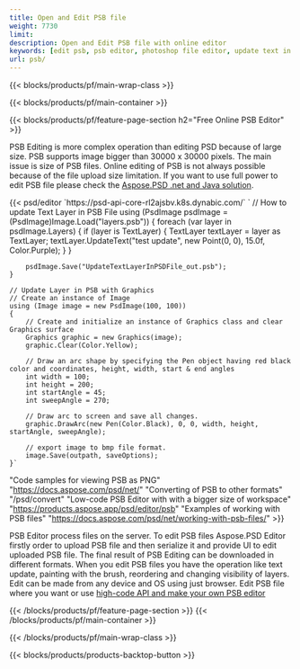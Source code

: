 ```yaml
---
title: Open and Edit PSB file
weight: 7730
limit: 
description: Open and Edit PSB file with online editor
keywords: [edit psb, psb editor, photoshop file editor, update text in psb, update psb, open psb, update text in psb]
url: psb/
---
```


{{< blocks/products/pf/main-wrap-class >}}

{{< blocks/products/pf/main-container >}}

{{< blocks/products/pf/feature-page-section h2="Free Online PSB Editor" >}}
<p>PSB Editing is more complex operation than editing PSD because of large size. PSB supports image bigger than 30000 x 30000 pixels. The main issue is size of PSB files. Online editing of PSB is not always possible because of the file upload size limitation. If you want to use full power to edit PSB file please check the <a href="/psd/{{< lang-code >}}">Aspose.PSD .net and Java solution</a>. </p>
{{< psd/editor `https://psd-api-core-rl2ajsbv.k8s.dynabic.com/` 
`	// How to update Text Layer in PSB File
	using (PsdImage psdImage = (PsdImage)Image.Load("layers.psb"))
  	{
		foreach (var layer in psdImage.Layers)
		{
			if (layer is TextLayer)
			{
				TextLayer textLayer = layer as TextLayer;
				textLayer.UpdateText("test update", new Point(0, 0), 15.0f, Color.Purple);
			}
		}

		psdImage.Save("UpdateTextLayerInPSDFile_out.psb");
	}
	
	// Update Layer in PSB with Graphics
	// Create an instance of Image
	using (Image image = new PsdImage(100, 100))
	{
		// Create and initialize an instance of Graphics class and clear Graphics surface
		Graphics graphic = new Graphics(image);
		graphic.Clear(Color.Yellow);

		// Draw an arc shape by specifying the Pen object having red black color and coordinates, height, width, start & end angles                 
		int width = 100;
		int height = 200;
		int startAngle = 45;
		int sweepAngle = 270;

		// Draw arc to screen and save all changes.
		graphic.DrawArc(new Pen(Color.Black), 0, 0, width, height, startAngle, sweepAngle);

		// export image to bmp file format.
		image.Save(outpath, saveOptions);
	}` 
"Code samples for viewing PSB as PNG"  "https://docs.aspose.com/psd/net/" 
"Converting of PSB to other formats"  "/psd/convert" 
"Low-code PSB Editor with with a bigger size of workspace" "https://products.aspose.app/psd/editor/psb" 
"Examples of working with PSB files" "https://docs.aspose.com/psd/net/working-with-psb-files/" >}}
<p>PSB Editor process files on the server. To edit PSB files Aspose.PSD Editor firstly order to upload PSB file and then serialize it and provide UI to edit uploaded PSB file. The final result of PSB Editing can be downloaded in different formats. When you edit PSB files you have the operation like text update, painting with the brush, reordering and changing visibility of layers. Edit can be made from any device and OS using just browser. Edit PSB file where you want or use <a href="https://docs.aspose.com/psd/net/working-with-psb-files/">high-code API and make your own PSB editor</a></p>

{{< /blocks/products/pf/feature-page-section >}}
{{< /blocks/products/pf/main-container >}}


{{< /blocks/products/pf/main-wrap-class >}}

{{< blocks/products/products-backtop-button >}}
